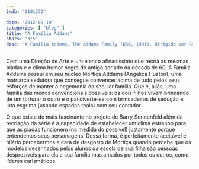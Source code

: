 ```yaml
---
imdb: "0101272"

date: "2012-09-19"
categories: [ "blog" ]
title: "A Família Addams"
stars: "3/5"
desc: "A Família Addams. The Addams Family (USA, 1991). Dirigido por Barry Sonnenfeld. Escrito por Charles Addams, Caroline Thompson, Larry Wilson. Com Anjelica Huston, Raul Julia, Christopher Lloyd, Dan Hedaya, Elizabeth Wilson, Judith Malina, Carel Struycken, Dana Ivey, Paul Benedict."
---
```

Com uma Direção de Arte e um elenco afinadíssimo que recria as mesmas piadas e o clima humor negro do antigo seriado da década de 60, A Família Addams possui em seu núcleo Mortiça Addams (Angelica Huston), uma matriarca sedutora que consegue convencer acima de tudo pelos seus esforços de manter a hegemonia da secular família. Que é, aliás, uma família das menos convencionais possíveis: os dois filhos vivem brincando de um torturar o outro e o pai diverte-se com brincadeiras de sedução e luta esgrima (usando espadas reais) com seu contador.

O que existe de mais fascinante no projeto de Barry Sonnenfeld além da recriação da série é a capacidade de estabelecer um clima estranho para que as piadas funcionem (na medida do possível) justamente porque entendemos seus personagens. Dessa forma, é perfeitamente aceitável e hilário percebermos a cara de desgosto de Mortiça quando percebe que os modelos desenhados pelos alunos da escola de sua filha são pessoas desprezíveis para ela e sua família mas amados por todos os outros, como líderes carismáticos.

